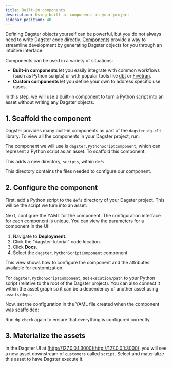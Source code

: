 ```yaml
---
title: Built-in components
description: Using built-in components in your project
sidebar_position: 40
---
```


Defining Dagster objects yourself can be powerful, but you do not always need to write Dagster code directly. [Components](/guides/build/components) provide a way to streamline development by generating Dagster objects for you through an intuitive interface.

Components can be used in a variety of situations:

- **Built-in components** let you easily integrate with common workflows (such as Python scripts) or with popular tools like [dbt](https://www.getdbt.com/) or [Fivetran](https://www.fivetran.com/).
- **Custom components** let you define your own to address specific use cases.

In this step, we will use a built-in component to turn a Python script into an asset without writing any Dagster objects.

## 1. Scaffold the component

Dagster provides many built-in components as part of the `dagster-dg-cli` library. To view all the components in your Dagster project, run:

<CliInvocationExample path="docs_snippets/docs_snippets/guides/tutorials/dagster-tutorial/commands/dg-list-components.txt" />

The component we will use is `dagster.PythonScriptComponent`, which can represent a Python script as an asset. To scaffold this component:

<CliInvocationExample path="docs_snippets/docs_snippets/guides/tutorials/dagster-tutorial/commands/dg-scaffold-python-component.txt" />

This adds a new directory, `scripts`, within `defs`:

<CliInvocationExample path="docs_snippets/docs_snippets/guides/tutorials/dagster-tutorial/tree/step-3.txt" />

This directory contains the files needed to configure our component.

## 2. Configure the component

First, add a Python script to the `defs` directory of your Dagster project. This will be the script we turn into an asset:

<CodeExample
  path="docs_snippets/docs_snippets/guides/tutorials/dagster-tutorial/src/dagster_tutorial/defs/my_script.py"
  language="python"
  title="src/dagster_tutorial/defs/my_script.py"
/>

Next, configure the YAML for the component. The configuration interface for each component is unique. You can view the parameters for a component in the UI:

1. Navigate to **Deployment**.
2. Click the "dagster-tutorial" code location.
3. Click **Docs**.
4. Select the `dagster.PythonScriptComponent` component.

This view shows how to configure the component and the attributes available for customization.

For `dagster.PythonScriptComponent`, set `execution/path` to your Python script (relative to the root of the Dagster project). You can also connect it within the asset graph so it can be a dependency of another asset using `assets/deps`.

Now, set the configuration in the YAML file created when the component was scaffolded:

<CodeExample
  path="docs_snippets/docs_snippets/guides/tutorials/dagster-tutorial/src/dagster_tutorial/defs/script/defs.yaml"
  language="yaml"
  title="src/dagster_tutorial/defs/script/defs.yaml"
/>

Run `dg check` again to ensure that everything is configured correctly.

## 3. Materialize the assets

In the Dagster UI at [http://127.0.0.1:3000](http://127.0.0.1:3000), you will see a new asset downstream of `customers` called `script`. Select and materialize this asset to have Dagster execute it.
